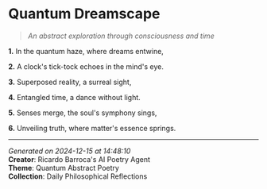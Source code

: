 # Quantum Dreamscape

> *An abstract exploration through consciousness and time*

**1.** In the quantum haze, where dreams entwine,


**2.** A clock's tick-tock echoes in the mind's eye.


**3.** Superposed reality, a surreal sight,


**4.** Entangled time, a dance without light.


**5.** Senses merge, the soul's symphony sings,


**6.** Unveiling truth, where matter's essence springs.



---

*Generated on 2024-12-15 at 14:48:10*  
**Creator**: Ricardo Barroca's AI Poetry Agent  
**Theme**: Quantum Abstract Poetry  
**Collection**: Daily Philosophical Reflections
